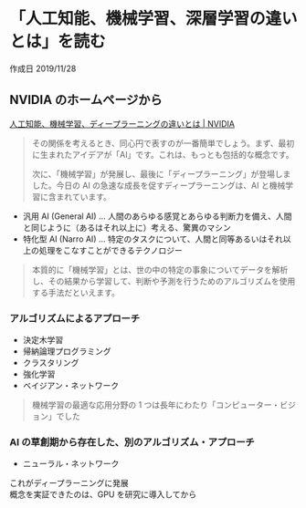 # 「人工知能、機械学習、深層学習の違いとは」を読む

作成日 2019/11/28

## NVIDIA のホームページから

[人工知能、機械学習、ディープラーニングの違いとは \| NVIDIA](https://blogs.nvidia.co.jp/2016/08/09/whats-difference-artificial-intelligence-machine-learning-deep-learning-ai/)

> その関係を考えるとき、同心円で表すのが一番簡単でしょう。まず、最初に生まれたアイデアが「AI」です。これは、もっとも包括的な概念です。
>
> 次に、「機械学習」が発展し、最後に「ディープラーニング」が登場しました。今日の AI の急速な成長を促すディープラーニングは、AI と機械学習に含まれています。

-   汎用 AI (General AI) ... 人間のあらゆる感覚とあらゆる判断力を備え、人間と同じように（あるはそれ以上に）考える、驚異のマシン
-   特化型 AI (Narro AI) ... 特定のタスクについて、人間と同等あるいはそれ以上の処理をこなすことができるテクノロジー

> 本質的に「機械学習」とは、世の中の特定の事象についてデータを解析し、その結果から学習して、判断や予測を行うためのアルゴリズムを使用する手法だといえます。

### アルゴリズムによるアプローチ

-   決定木学習
-   帰納論理プログラミング
-   クラスタリング
-   強化学習
-   ベイジアン・ネットワーク

> 機械学習の最適な応用分野の 1 つは長年にわたり「コンピューター・ビジョン」でした

### AI の草創期から存在した、別のアルゴリズム・アプローチ

-   ニューラル・ネットワーク

これがディープラーニングに発展\
概念を実証できたのは、GPU を研究に導入してから
